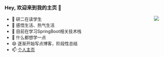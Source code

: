 ### Hey, 欢迎来到我的主页 👋

<img align="right" src="https://github-readme-stats.vercel.app/api?username=ChenSheng6869&show_icons=true&hide_title=true&theme=gotham" />


- 🔭 研二在读学生
- 🤔 感悟生活、热气生活
- 🌱 目前在学习SpringBoot相关技术栈
- 💬 什么都想学一点
- 😄 逐渐开始写点博客，阶段性总结
- 📫 [个人主页](https://www.cnblogs.com/csrecord/)
